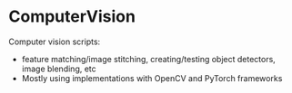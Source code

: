 # ComputerVision
Computer vision scripts: 
* feature matching/image stitching, creating/testing object detectors, image blending, etc
* Mostly using implementations with OpenCV and PyTorch frameworks
